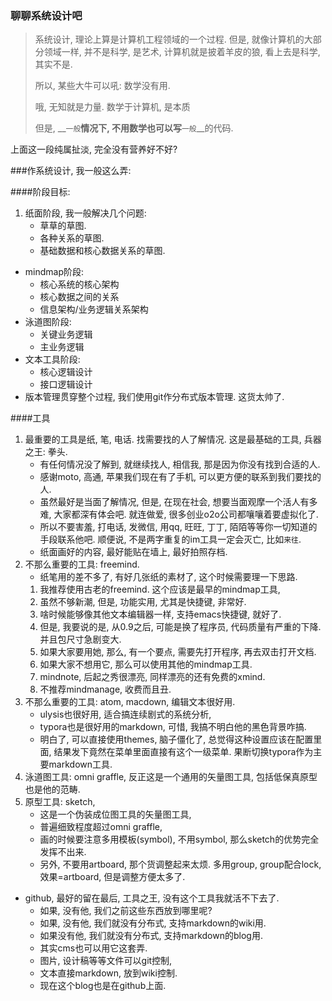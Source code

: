 ### 聊聊系统设计吧
>系统设计, 理论上算是计算机工程领域的一个过程. 但是, 就像计算机的大部分领域一样, 并不是科学, 是艺术, 计算机就是披着羊皮的狼, 看上去是科学, 其实不是. 
>
>所以, 某些大牛可以吼:  数学没有用. 
>
>哦, 无知就是力量. 数学于计算机, 是本质
>
>但是, __`一般`__情况下, 不用数学也可以写__`一般`__的代码.

上面这一段纯属扯淡, 完全没有营养好不好?

###作系统设计, 我一般这么弄:

####阶段目标:
1. 纸面阶段, 我一般解决几个问题:
   - 草草的草图. 
   - 各种关系的草图.
   - 基础数据和核心数据关系的草图.
- mindmap阶段:
  - 核心系统的核心架构
  - 核心数据之间的关系
  - 信息架构/业务逻辑关系架构 
- 泳道图阶段: 
  - 关键业务逻辑
  - 主业务逻辑
- 文本工具阶段:  
  - 核心逻辑设计
  - 接口逻辑设计
- 版本管理贯穿整个过程, 我们使用git作分布式版本管理. 这货太帅了.


####工具

1. 最重要的工具是纸, 笔, 电话. 找需要找的人了解情况. 这是最基础的工具, 兵器之王: 拳头.
   - 有任何情况没了解到, 就继续找人, 相信我, 那是因为你没有找到合适的人.
   - 感谢moto, 高通, 苹果我们现在有了手机, 可以更方便的联系到我们要找的人.
   - 虽然最好是当面了解情况, 但是, 在现在社会, 想要当面观摩一个活人有多难, 大家都深有体会吧. 就连做爱, 很多创业o2o公司都嚷嚷着要虚拟化了.
   - 所以不要害羞, 打电话, 发微信, 用qq, 旺旺, 丁丁, 陌陌等等你一切知道的手段联系他吧. 顺便说, 不是两字重复的im工具一定会灭亡, 比如`来往`.
   - 纸面画好的内容, 最好能贴在墙上, 最好拍照存档.
2. 不那么重要的工具: freemind. 
   -  纸笔用的差不多了, 有好几张纸的素材了, 这个时候需要理一下思路. 
   1. 我推荐使用古老的freemind. 这个应该是最早的mindmap工具, 
   2. 虽然不够新潮, 但是, 功能实用, 尤其是快捷键, 非常好. 
   3. 啥时候能够像其他文本编辑器一样, 支持emacs快捷键, 就好了.
   4. 但是, 我要说的是, 从0.9之后, 可能是换了程序员, 代码质量有严重的下降. 并且包尺寸急剧变大. 
   5. 如果大家要用她, 那么, 有一个要点, 需要先打开程序, 再去双击打开文档.
   6. 如果大家不想用它, 那么可以使用其他的mindmap工具.
   7. mindnote, 后起之秀很漂亮, 同样漂亮的还有免费的xmind.
   8. 不推荐mindmanage, 收费而且丑.
3. 不那么重要的工具: atom, macdown, 编辑文本很好用.
   - ulysis也很好用, 适合搞连续剧式的系统分析, 
   - typora也是很好用的markdown, 可惜, 我搞不明白他的黑色背景咋搞.
   - 明白了, 可以直接使用themes, 脑子僵化了, 总觉得这种设置应该在配置里面, 结果发下竟然在菜单里面直接有这个一级菜单. 果断切换typora作为主要markdown工具.
4. 泳道图工具: omni graffle, 反正这是一个通用的矢量图工具, 包括低保真原型也是他的范畴.
5. 原型工具: sketch, 
   - 这是一个伪装成位图工具的矢量图工具, 
   - 普遍细致程度超过omni graffle, 
   - 画的时候要注意多用模板(symbol), 不用symbol, 那么sketch的优势完全发挥不出来. 
   - 另外, 不要用artboard, 那个货调整起来太烦. 多用group, group配合lock, 效果=artboard, 但是调整方便太多了.
- github, 最好的留在最后, 工具之王, 没有这个工具我就活不下去了. 
  - 如果, 没有他, 我们之前这些东西放到哪里呢?
  - 如果, 没有他, 我们就没有分布式, 支持markdown的wiki用. 
  - 如果没有他, 我们就没有分布式, 支持markdown的blog用.
  - 其实cms也可以用它这套弄.
  - 图片, 设计稿等等文件可以git控制, 
  - 文本直接markdown, 放到wiki控制.
  - 现在这个blog也是在github上面.